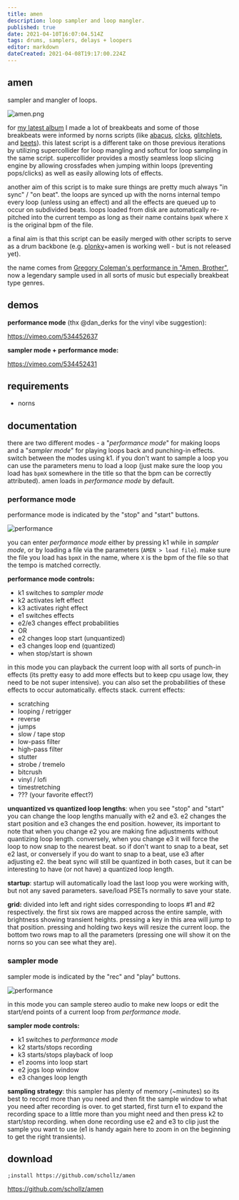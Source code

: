 ```yaml
---
title: amen
description: loop sampler and loop mangler.
published: true
date: 2021-04-10T16:07:04.514Z
tags: drums, samplers, delays + loopers
editor: markdown
dateCreated: 2021-04-08T19:17:00.224Z
---
```


## amen

sampler and mangler of loops.

![amen.png](/community/infinitedigits/amen.png)

for [my latest album](https://llllllll.co/t/be-the-light-be-the-void) I made a lot of breakbeats and some of those breakbeats were informed by norns scripts (like [abacus](https://llllllll.co/t/abacus/37871), [clcks](https://llllllll.co/t/clcks/), [glitchlets](https://llllllll.co/t/clcks/), and [beets](https://llllllll.co/t/beets-1-1-1/30069)). this latest script is a different take on those previous iterations by utilizing supercollider for loop mangling and softcut for loop sampling in the same script. supercollider provides a mostly seamless loop slicing engine by allowing crossfades when jumping within loops (preventing pops/clicks) as well as easily allowing lots of effects.

another aim of this script is to make sure things are pretty much always "in sync" / "on beat". the loops are synced up with the norns internal tempo every loop (unless using an effect) and all the effects are queued up to occur on subdivided beats. loops loaded from disk are automatically re-pitched into the current tempo as long as their name contains `bpmX` where `X` is the original bpm of the file.

a final aim is that this script can be easily merged with other scripts to serve as a drum backbone (e.g. [plonky](https://llllllll.co/t/plonky/42520)+amen is working well - but is not released yet).

the name comes from [Gregory Coleman's performance in "Amen, Brother"](https://www.youtube.com/watch?v=5SaFTm2bcac), now a legendary sample used in all sorts of music but especially breakbeat type genres.

## demos

**performance mode** (thx @dan_derks for the vinyl vibe suggestion):

https://vimeo.com/534452637

**sampler mode + performance mode:**

https://vimeo.com/534452431

## requirements

- norns

## documentation

there are two different modes - a "*performance mode*" for making loops and a  "*sampler mode*" for playing loops back and punching-in effects. switch between the modes using k1. if you don't want to sample a loop you can use the parameters menu to load a loop (just make sure the loop you load has `bpmX` somewhere in the title so that the bpm can be correctly attributed). amen loads in *performance mode* by default.

### performance mode

performance mode is indicated by the "stop" and "start" buttons.

![performance](https://user-images.githubusercontent.com/6550035/113587036-1c4f3580-95e3-11eb-8772-ab1ab995ed5e.png)

you can enter *performance mode* either by pressing k1 while in *sampler mode*, or by loading a file via the parameters (`AMEN > load file`). make sure the file you load has `bpmX` in the name, where `X` is the bpm of the file so that the tempo is matched correctly.

**performance mode controls:**

- k1 switches to *sampler mode*
- k2 activates left effect
- k3 activates right effect
- e1 switches effects
- e2/e3 changes effect probabilities
- OR
- e2 changes loop start (unquantized)
- e3 changes loop end (quantized)
- when stop/start is shown


in this mode you can playback the current loop with all sorts of punch-in effects (its pretty easy to add more effects but to keep cpu usage low, they need to be not super intensive). you can also set the probabilities of these effects to occur automatically. effects stack. current effects:

- scratching
- looping / retrigger
- reverse
- jumps
- slow / tape stop
- low-pass filter
- high-pass filter
- stutter
- strobe / tremelo
- bitcrush
- vinyl / lofi
- timestretching
- ??? (your favorite effect?)

**unquantized vs quantized loop lengths**: when you see "stop" and "start" you can change the loop lengths manually with e2 and e3. e2 changes the start position and e3 changes the end position. however, its important to note that when you change e2 you are making fine adjustments without quantizing loop length. conversely, when you change e3 it will force the loop to now snap to the nearest beat. so if don't want to snap to a beat, set e2 last, or conversely if you do want to snap to a beat, use e3 after adjusting e2. the beat sync will still be quantized in both cases, but it can be interesting to have (or not have) a quantized loop length.

**startup**: startup will automatically load the last loop you were working with, but not any saved parameters. save/load PSETs normally to save your state.

**grid:** divided into left and right sides corresponding to loops #1 and #2 respectively. the first six rows are mapped across the entire sample, with brightness showing transient heights. pressing a key in this area will jump to that position. pressing and holding two keys will resize the current loop. the bottom two rows map to all the parameters (pressing one will show it on the norns so you can see what they are). 

### sampler mode

sampler mode is indicated by the "rec" and "play" buttons.

![performance](https://user-images.githubusercontent.com/6550035/113587030-1bb69f00-95e3-11eb-92e7-37520fdd24c0.png)

in this mode you can sample stereo audio to make new loops or edit the start/end points of a current loop from *performance mode*.

**sampler mode controls:**

- k1 switches to *performance mode* 
- k2 starts/stops recording
- k3 starts/stops playback of loop
- e1 zooms into loop start
- e2 jogs loop window
- e3 changes loop length

**sampling strategy**: this sampler has plenty of memory (~minutes) so its best to record more than you need and then fit the sample window to what you need after recording is over. to get started, first turn e1 to expand the recording space to a little more than you might need and then press k2 to start/stop recording. when done recording use e2 and e3 to clip just the sample you want to use (e1 is handy again here to zoom in on the beginning to get the right transients).

## download

`;install https://github.com/schollz/amen`

https://github.com/schollz/amen